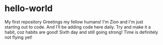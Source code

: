 # hello-world
My first repository
Greetings my fellow humans!
I'm Zion and I'm just starting out to code.
And I'll be adding code here daily.
Try and make it a habit, coz habits are good!
Sixth day and still going strong!
Time is definitely not flying yet!

